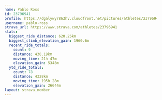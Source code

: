 ```yaml
---
name: Pablo Ross
id: 23796941
profile: https://dgalywyr863hv.cloudfront.net/pictures/athletes/23796941/14615399/1/large.jpg
username: pablo-ross
strava_url: https://www.strava.com/athletes/23796941
stats:
  biggest_ride_distance: 620.25km
  biggest_climb_elevation_gain: 1960.6m
  recent_ride_totals:
    count: 9
    distance: 430.19km
    moving_time: 21h 47m
    elevation_gain: 5348m
  ytd_ride_totals:
    count: 78
    distance: 4328km
    moving_time: 195h 28m
    elevation_gain: 26644m
layout: strava_member
--- 
```

